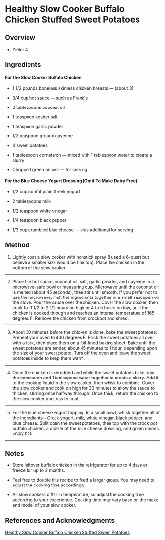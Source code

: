 # Healthy Slow Cooker Buffalo Chicken Stuffed Sweet Potatoes

## Overview

- Yield: 4

## Ingredients

#### For the Slow Cooker Buffalo Chicken:

- 1 1/2 pounds boneless skinless chicken breasts — (about 3)

- 3/4 cup hot sauce — such as Frank's

- 2 tablespoons coconut oil

- 1 teaspoon kosher salt

- 1 teaspoon garlic powder

- 1/2 teaspoon ground cayenne

- 4 sweet potatoes

- 1 tablespoon cornstarch — mixed with 1 tablespoon water to create a slurry

- Chopped green onions — for serving

#### For the Blue Cheese Yogurt Dressing (Omit To Make Dairy Free):

- 1/2 cup nonfat plain Greek yogurt

- 2 tablespoons milk

- 1/2 teaspoon white vinegar

- 1/4 teaspoon black pepper

- 1/3 cup crumbled blue cheese — plus additional for serving

## Method

1. Lightly coat a slow cooker with nonstick spray (I used a 6-quart but believe a smaller size would be fine too). Place the chicken in the bottom of the slow cooker.
---

2. Place the hot sauce, coconut oil, salt, garlic powder, and cayenne in a microwave-safe bowl or measuring cup. Microwave until the coconut oil is melted (about 45 seconds), then stir until smooth. If you prefer not to use the microwave, melt the ingredients together in a small saucepan on the stove. Pour the sauce over the chicken. Cover the slow cooker, then cook for 1 1/2 to 2 1/2 hours on high or 4 to 5 hours on low, until the chicken is cooked through and reaches an internal temperature of 165 degrees F. Remove the chicken from crockpot and shred.
---

3. About 30 minutes before the chicken is done, bake the sweet potatoes: Preheat your oven to 400 degrees F. Prick the sweet potatoes all over with a fork, then place them on a foil-lined baking sheet. Bake until the sweet potatoes are tender, about 45 minutes to 1 hour, depending upon the size of your sweet potato. Turn off the oven and leave the sweet potatoes inside to keep them warm.
---

4. Once the chicken is shredded and while the sweet potatoes bake, mix the cornstarch and 1 tablespoon water together to create a slurry. Add it to the cooking liquid in the slow cooker, then whisk to combine. Cover the slow cooker and cook on high for 30 minutes to allow the sauce to thicken, stirring once halfway through. Once thick, return the chicken to the slow cooker and toss to coat.
---

5. For the blue cheese yogurt topping: In a small bowl, whisk together all of the ingredients—Greek yogurt, milk, white vinegar, black pepper, and blue cheese. Split open the sweet potatoes, then top with the crock pot buffalo chicken, a drizzle of the blue cheese dressing, and green onions. Enjoy hot.
---


## Notes

- Store leftover buffalo chicken in the refrigerator for up to 4 days or freeze for up to 2 months.

- Feel free to double this recipe to feed a larger group. You may need to adjust the cooking time accordingly.

- All slow cookers differ in temperature, so adjust the cooking time according to your experience. Cooking time may vary base on the make and model of your slow cooker.

## References and Acknowledgments

[Healthy Slow Cooker Buffalo Chicken Stuffed Sweet Potatoes](https://www.wellplated.com/healthy-slow-cooker-buffalo-chicken/)
